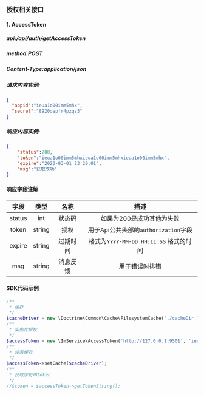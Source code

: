 ### 授权相关接口

#### 1. AccessToken
##### api:/api/auth/getAccessToken
##### method:POST
##### Content-Type:application/json
##### 请求内容实例:
```json
{
  "appid":"ieua1o00imm5mhx",
  "secret":"8920depfr4pzqz3"
}
```
##### 响应内容实例:
```json
{
	"status":200,
	"token":"ieua1o00imm5mhxieua1o00imm5mhxieua1o00imm5mhx",
	"expire":"2020-03-01 23:20:01",
 	"msg":"获取成功"
}
```
#### 响应字段注解
字段|类型|名称|描述
:--:|:--:|:--:|:--:
status|int|状态码|如果为200是成功其他为失败
token|string|授权|用于Api公共头部的`authorization`字段
expire|string|过期时间|格式为`YYYY-MM-DD HH:II:SS` 格式的时间
msg|string|消息反馈|用于错误时排错
#### SDK代码示例
```php
/**
 * 缓存
 */
$cacheDriver = new \Doctrine\Common\Cache\FilesystemCache('./cacheDir');
/**
 * 实例化授权
 */
$accessToken = new \ImService\AccessToken('http://127.0.0.1:9501', 'ieua1o00imm5mhx', '8920depfr4pzqz3');
/**
 * 设置缓存
 */
$accessToken->setCache($cacheDriver);
/**
 * 获取字符串token
 */
//$token = $accessToken->getTokenString();
```